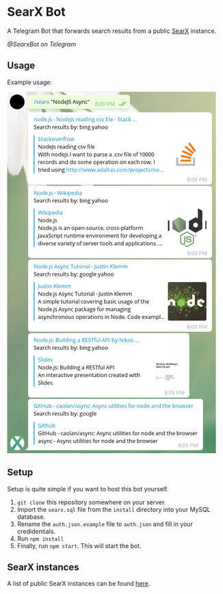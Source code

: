 # SearX Bot
A Telegram Bot that forwards search results from a public [SearX](https://github.com/asciimoo/searx) instance.

_@SearxBot on Telegram_

## Usage
Example usage:

![SearxBot Usage Example](https://github.com/fuerbringer/searxbot/raw/master/usage.png)

## Setup
Setup is quite simple if you want to host this bot yourself.

1.  `git clone` this repository somewhere on your server.
2.  Import the `searx.sql` file from the `install` directory into your MySQL database.
3.  Rename the `auth.json.example` file to `auth.json` and fill in your credidentials.
4.  Run `npm install`
5.  Finally, run `npm start`. This will start the bot.

## SearX instances
A list of public SearX instances can be found [here](https://github.com/asciimoo/searx/wiki/Searx-instances).
